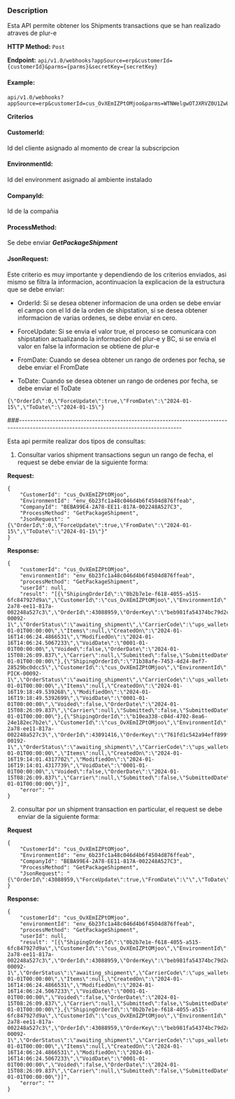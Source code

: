 ### Description
Esta API permite obtener los Shipments transactions que se han realizado atraves de plur-e

**HTTP Method:** `Post`

**Endpoint:** `api/v1.0/webhooks?appSource=erp&customerId={customerId}&parms={parms}&secretKey={secretKey}`
#### Example:
```
api/v1.0/webhooks?appSource=erp&customerId=cus_OvXEmIZPtOMjoo&parms=WTNWelgwOTJXRVZ0U1ZwUWRFOU5hbTl2c2tfTnpnNVltRTJZbVV0T0RnME9TMDBZbVE1TFRsaU9UVXRNREprTURjMk9UUTFPREF6&secretKey=sk_Nzg5YmE2YmUtODg0OS00YmQ5LTliOTUtMDJkMDc2OTQ1ODAz
``` 
****Criterios****
#### CustomerId: 
Id del cliente asignado al momento de crear la subscripcion
#### EnvironmentId: 
Id del environment asignado al ambiente instalado
#### CompanyId: 
Id de la compañia 
#### ProcessMethod: 
Se debe enviar *****GetPackageShipment*****
#### JsonRequest: 
Este criterio es muy importante y dependiendo de los criterios enviados, asi mismo se filtra la informacion, acontinuacion la explicacion de la estructura que se debe enviar:

- OrderId: Si se desea obtener informacion de una orden se debe enviar el campo con el Id de la orden de shipstation, si se desea obtener informacion de varias ordenes, se debe enviar en cero.

- ForceUpdate: Si se envia el valor true, el proceso se comunicara con shipstation actualizando la informacion del plur-e y BC, si se envia el valor en false la informacion se obtiene de plur-e

- FromDate: Cuando se desea obtener un rango de ordenes por fecha, se debe enviar el FromDate

- ToDate: Cuando se desea obtener un rango de ordenes por fecha, se debe enviar el ToDate

```
{\"OrderId\":0,\"ForceUpdate\":true,\"FromDate\":\"2024-01-15\",\"ToDate\":\"2024-01-15\"}
```


###----------------------------------------------------------------------------------------------------------------------------------------

Esta api permite realizar dos tipos de consultas:

1. Consultar varios shipment transactions segun un rango de fecha, el request se debe enviar de la siguiente forma:

**Request:** 

```
{
    "CustomerId": "cus_OvXEmIZPtOMjoo",
    "EnvironmentId": "env_6b23fc1a48c046d4b6f4504d876ffeab",
    "CompanyId": "BEBA99E4-2A78-EE11-817A-002248A527C3",
    "ProcessMethod": "GetPackageShipment",
    "JsonRequest": "{\"OrderId\":0,\"ForceUpdate\":true,\"FromDate\":\"2024-01-15\",\"ToDate\":\"2024-01-15\"}"    
}
```

**Response:** 

```
{
    "customerId": "cus_OvXEmIZPtOMjoo",
    "environmentId": "env_6b23fc1a48c046d4b6f4504d876ffeab",
    "processMethod": "GetPackageShipment",
    "userId": null,
    "result": "[{\"ShipingOrderId\":\"0b2b7e1e-f618-4055-a515-6fc847927d9a\",\"CustomerId\":\"cus_OvXEmIZPtOMjoo\",\"EnvironmentId\":\"env_6b23fc1a48c046d4b6f4504d876ffeab\",\"CompanyId\":\"beba99e4-2a78-ee11-817a-002248a527c3\",\"OrderId\":43088959,\"OrderKey\":\"beb981fa54374bc79d2c3eea5e441397\",\"OrderNumber\":\"WHSEPICK-00092-1\",\"OrderStatus\":\"awaiting_shipment\",\"CarrierCode\":\"ups_walleted\",\"ServiceCode\":\"ups_ground_saver\",\"PackageCode\":null,\"TrackingNumber\":null,\"ShipmentCost\":0.00,\"ShipDate\":\"0001-01-01T00:00:00\",\"Items\":null,\"CreatedOn\":\"2024-01-16T14:06:24.4866531\",\"ModifiedOn\":\"2024-01-16T14:06:24.5067233\",\"VoidDate\":\"0001-01-01T00:00:00\",\"Voided\":false,\"OrderDate\":\"2024-01-15T08:26:09.837\",\"Carrier\":null,\"Submitted\":false,\"SubmittedDate\":\"0001-01-01T00:00:00\"},{\"ShipingOrderId\":\"71b38afe-7453-4d24-8ef7-28529bc0dcc5\",\"CustomerId\":\"cus_OvXEmIZPtOMjoo\",\"EnvironmentId\":\"env_6b23fc1a48c046d4b6f4504d876ffeab\",\"CompanyId\":null,\"OrderId\":43092845,\"OrderKey\":\"78a11cc7cbad496d9f222bf319a3d65f\",\"OrderNumber\":\"WHSE PICK-00092-1\",\"OrderStatus\":\"awaiting_shipment\",\"CarrierCode\":\"ups_walleted\",\"ServiceCode\":\"ups_ground_saver\",\"PackageCode\":null,\"TrackingNumber\":null,\"ShipmentCost\":0.00,\"ShipDate\":\"0001-01-01T00:00:00\",\"Items\":null,\"CreatedOn\":\"2024-01-16T19:18:49.539268\",\"ModifiedOn\":\"2024-01-16T19:18:49.5392699\",\"VoidDate\":\"0001-01-01T00:00:00\",\"Voided\":false,\"OrderDate\":\"2024-01-15T08:26:09.837\",\"Carrier\":null,\"Submitted\":false,\"SubmittedDate\":\"0001-01-01T00:00:00\"},{\"ShipingOrderId\":\"b10ea338-c04d-4702-8ea6-24e182ec7b2e\",\"CustomerId\":\"cus_OvXEmIZPtOMjoo\",\"EnvironmentId\":\"env_6b23fc1a48c046d4b6f4504d876ffeab\",\"CompanyId\":\"beba99e4-2a78-ee11-817a-002248a527c3\",\"OrderId\":43091416,\"OrderKey\":\"761fd1c542a94eff899ff76d1523f40e\",\"OrderNumber\":\"WHSEPICK-00192-1\",\"OrderStatus\":\"awaiting_shipment\",\"CarrierCode\":\"ups_walleted\",\"ServiceCode\":\"ups_ground_saver\",\"PackageCode\":null,\"TrackingNumber\":null,\"ShipmentCost\":0.00,\"ShipDate\":\"0001-01-01T00:00:00\",\"Items\":null,\"CreatedOn\":\"2024-01-16T19:14:01.4317702\",\"ModifiedOn\":\"2024-01-16T19:14:01.4317739\",\"VoidDate\":\"0001-01-01T00:00:00\",\"Voided\":false,\"OrderDate\":\"2024-01-15T08:26:09.837\",\"Carrier\":null,\"Submitted\":false,\"SubmittedDate\":\"0001-01-01T00:00:00\"}]",
    "error": ""
}
```

2. consultar por un shipment transaction en particular, el request se debe enviar de la siguiente forma:

**Request**
```
{
    "CustomerId": "cus_OvXEmIZPtOMjoo",
    "EnvironmentId": "env_6b23fc1a48c046d4b6f4504d876ffeab",
    "CompanyId": "BEBA99E4-2A78-EE11-817A-002248A527C3",
    "ProcessMethod": "GetPackageShipment",
    "JsonRequest": "{\"OrderId\":43088959,\"ForceUpdate\":true,\"FromDate\":\"\",\"ToDate\":\"\"}"
}
```
**Response:** 

```
{
    "customerId": "cus_OvXEmIZPtOMjoo",
    "environmentId": "env_6b23fc1a48c046d4b6f4504d876ffeab",
    "processMethod": "GetPackageShipment",
    "userId": null,
    "result": "[{\"ShipingOrderId\":\"0b2b7e1e-f618-4055-a515-6fc847927d9a\",\"CustomerId\":\"cus_OvXEmIZPtOMjoo\",\"EnvironmentId\":\"env_6b23fc1a48c046d4b6f4504d876ffeab\",\"CompanyId\":\"beba99e4-2a78-ee11-817a-002248a527c3\",\"OrderId\":43088959,\"OrderKey\":\"beb981fa54374bc79d2c3eea5e441397\",\"OrderNumber\":\"WHSEPICK-00092-1\",\"OrderStatus\":\"awaiting_shipment\",\"CarrierCode\":\"ups_walleted\",\"ServiceCode\":\"ups_ground_saver\",\"PackageCode\":null,\"TrackingNumber\":null,\"ShipmentCost\":0.00,\"ShipDate\":\"0001-01-01T00:00:00\",\"Items\":null,\"CreatedOn\":\"2024-01-16T14:06:24.4866531\",\"ModifiedOn\":\"2024-01-16T14:06:24.5067233\",\"VoidDate\":\"0001-01-01T00:00:00\",\"Voided\":false,\"OrderDate\":\"2024-01-15T08:26:09.837\",\"Carrier\":null,\"Submitted\":false,\"SubmittedDate\":\"0001-01-01T00:00:00\"},{\"ShipingOrderId\":\"0b2b7e1e-f618-4055-a515-6fc847927d9a\",\"CustomerId\":\"cus_OvXEmIZPtOMjoo\",\"EnvironmentId\":\"env_6b23fc1a48c046d4b6f4504d876ffeab\",\"CompanyId\":\"beba99e4-2a78-ee11-817a-002248a527c3\",\"OrderId\":43088959,\"OrderKey\":\"beb981fa54374bc79d2c3eea5e441397\",\"OrderNumber\":\"WHSEPICK-00092-1\",\"OrderStatus\":\"awaiting_shipment\",\"CarrierCode\":\"ups_walleted\",\"ServiceCode\":\"ups_ground_saver\",\"PackageCode\":null,\"TrackingNumber\":null,\"ShipmentCost\":0.00,\"ShipDate\":\"0001-01-01T00:00:00\",\"Items\":null,\"CreatedOn\":\"2024-01-16T14:06:24.4866531\",\"ModifiedOn\":\"2024-01-16T14:06:24.5067233\",\"VoidDate\":\"0001-01-01T00:00:00\",\"Voided\":false,\"OrderDate\":\"2024-01-15T08:26:09.837\",\"Carrier\":null,\"Submitted\":false,\"SubmittedDate\":\"0001-01-01T00:00:00\"}]",
    "error": ""
}
```
